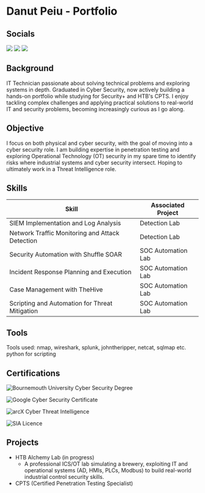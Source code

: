 # Danut Peiu - Portfolio
## Socials
<a href="https://www.linkedin.com/in/danpeiu/"><img src="https://img.shields.io/badge/-LinkedIn-0072b1?&style=for-the-badge&logo=linkedin&logoColor=white" /></a>
<a href="https://www.discord.gg/goldeennn"><img src="https://img.shields.io/badge/Discord-7289DA?style=for-the-badge&logo=discord&logoColor=white" /></a>
<a href="https://www.github.com/danpeiu"><img src="https://img.shields.io/badge/GitHub-000000?style=for-the-badge&logo=github&logoColor=white" /> </a>

## Background

IT Technician passionate about solving technical problems and exploring systems in depth. 
Graduated in Cyber Security, now actively building a hands-on portfolio while studying for Security+ and HTB's CPTS. 
I enjoy tackling complex challenges and applying practical solutions to real-world IT and security problems, becoming increasingly curious as I go along.

## Objective

I focus on both physical and cyber security, with the goal of moving into a cyber security role. I am building expertise in penetration testing and exploring Operational Technology
(OT) security in my spare time to identify risks where industrial systems and cyber security intersect.
Hoping to ultimately work in a Threat Intelligence role.

## Skills

| Skill                                         | Associated Project         |
|-----------------------------------------------|----------------------------|
| SIEM Implementation and Log Analysis          | Detection Lab |
| Network Traffic Monitoring and Attack Detection | Detection Lab |
| Security Automation with Shuffle SOAR         | SOC Automation Lab |
| Incident Response Planning and Execution      | SOC Automation Lab |
| Case Management with TheHive                  | SOC Automation Lab |
| Scripting and Automation for Threat Mitigation | SOC Automation Lab |

## Tools

Tools used:
nmap, wireshark, splunk, johntheripper, netcat, sqlmap etc.\
python for scripting

## Certifications

<div>

![Bournemouth University Cyber Security Degree](https://img.shields.io/badge/BSc_Cyber_Security-Bournemouth_University-black?style=for-the-badge&logo=bournemouth-university&logoColor=white)

![Google Cyber Security Certificate](https://img.shields.io/badge/Google-Cyber_Security_Certificate-black?style=for-the-badge&logoColor=white)

![arcX Cyber Threat Intelligence](https://img.shields.io/badge/arcX-Cyber_Threat_Intelligence_Foundations-black?style=for-the-badge&logoColor=white)

![SIA Licence](https://img.shields.io/badge/SIA_Licence-Door_Supervisor-black?style=for-the-badge&logoColor=white)

</div>

## Projects

- HTB Alchemy Lab (in progress)
    - A professional ICS/OT lab simulating a brewery, exploiting IT and operational systems (AD, HMIs, PLCs, Modbus) to build real-world industrial control security skills.
- CPTS (Certified Penetration Testing Specialist)
